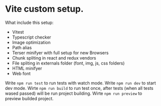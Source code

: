 # Vite custom setup.

What include this setup:
- Vitest
- Typescript checker
- Image optimization
- Path alias
- Terser minifyer with full setup for new Browsers
- Chunk spliting in react and redux vendors
- File spliting in externals folder (font, img, js, css folders)
- HTML minifyer
- Web font

Write `npm run test` to run tests with watch mode.
Write `npm run dev` to start dev mode.
Wirte `npm run build` to run test once, after tests (when all tests wased passed) will be run project building.
Wirte `npm run preview` to preview builded project.